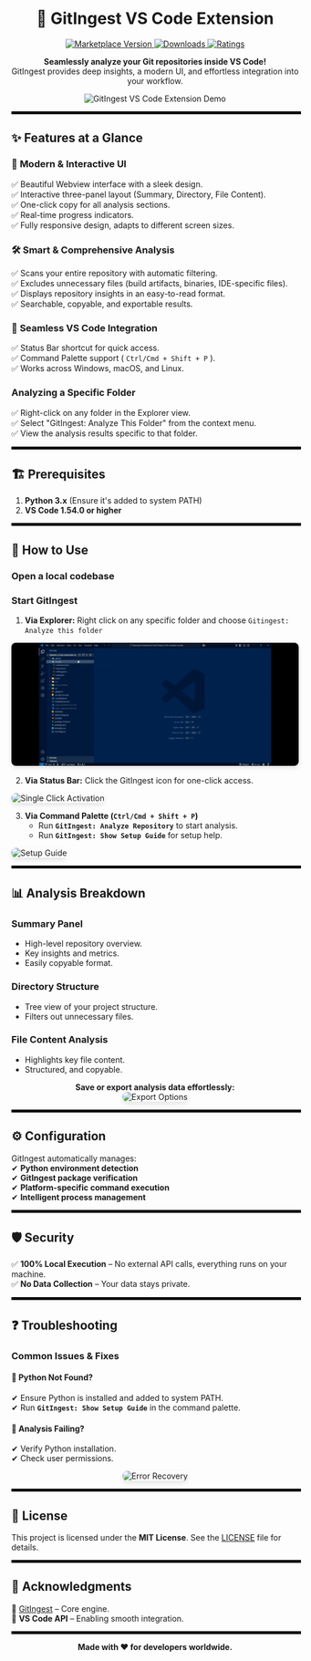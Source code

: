 <h1 align="center">🚀 GitIngest VS Code Extension</h1>  

<p align="center">
  <a href="https://marketplace.visualstudio.com/items?itemName=iamshreydxv.gitingest">
    <img src="https://img.shields.io/visual-studio-marketplace/v/iamshreydxv.gitingest" alt="Marketplace Version"/>
  </a>
  <a href="https://img.shields.io/visual-studio-marketplace/d/iamshreydxv.gitingest?cacheSeconds=3600">
    <img src="https://img.shields.io/visual-studio-marketplace/d/iamshreydxv.gitingest?cacheSeconds=3600" alt="Downloads"/>
  </a>
  <a href="https://marketplace.visualstudio.com/items?itemName=iamshreydxv.gitingest">
    <img src="https://img.shields.io/visual-studio-marketplace/r/iamshreydxv.gitingest" alt="Ratings"/>
  </a>
</p>

<p align="center">
  <strong>Seamlessly analyze your Git repositories inside VS Code!</strong>  
  <br>GitIngest provides deep insights, a modern UI, and effortless integration into your workflow.
</p>

<p align="center">
  <img src="./assets/MainFunctioning.gif" alt="GitIngest VS Code Extension Demo">
</p>

<hr style="border: 2px solid black; width: 100%;" />

## ✨ Features at a Glance  

### 🎯 **Modern & Interactive UI**  

✅ Beautiful Webview interface with a sleek design.  
✅ Interactive three-panel layout (Summary, Directory, File Content).  
✅ One-click copy for all analysis sections.  
✅ Real-time progress indicators.  
✅ Fully responsive design, adapts to different screen sizes.  

### 🛠 **Smart & Comprehensive Analysis**  

✅ Scans your entire repository with automatic filtering.  
✅ Excludes unnecessary files (build artifacts, binaries, IDE-specific files).  
✅ Displays repository insights in an easy-to-read format.  
✅ Searchable, copyable, and exportable results.  

### 🔄 **Seamless VS Code Integration**  

✅ Status Bar shortcut for quick access.  
✅ Command Palette support ( `Ctrl/Cmd + Shift + P` ).  
✅ Works across Windows, macOS, and Linux.  

### Analyzing a Specific Folder

✅ Right-click on any folder in the Explorer view.  
✅ Select "GitIngest: Analyze This Folder" from the context menu.  
✅ View the analysis results specific to that folder.

<hr style="border: 2px solid black; width: 100%;" />

## 🏗️ Prerequisites    

1. **Python 3.x** (Ensure it's added to system PATH)  
2. **VS Code 1.54.0 or higher**  

<hr style="border: 2px solid black; width: 100%;" />

## 🚀 How to Use

### Open a local codebase 

### Start GitIngest  

1. **Via Explorer:** Right click on any specific folder and choose `Gitingest: Analyze this folder`

<img src="./assets/Context-Menu.gif" alt="Context Click Activation" style="border-radius: 8px; box-shadow: 0 4px 8px rgba(0, 0, 0, 0.1); "><br>

2. **Via Status Bar:** Click the GitIngest icon for one-click access. 

<img src="./assets/SingleClickOn.gif" alt="Single Click Activation" style="border-radius: 8px; box-shadow: 0 4px 8px rgba(0, 0, 0, 0.1); "><br>

3. **Via Command Palette (`Ctrl/Cmd + Shift + P`)**  
   + Run **`GitIngest: Analyze Repository`** to start analysis.  
   + Run **`GitIngest: Show Setup Guide`** for setup help.  

<img src="./assets/SetupGuide.gif" alt="Setup Guide" style="border-radius: 8px; box-shadow: 0 4px 8px rgba(0, 0, 0, 0.1); ">  

<hr style="border: 2px solid black; width: 100%;" />

## 📊 Analysis Breakdown  

### **Summary Panel**  

* High-level repository overview.  
* Key insights and metrics.  
* Easily copyable format.  

### **Directory Structure**  

* Tree view of your project structure.  
* Filters out unnecessary files.  

### **File Content Analysis**  

* Highlights key file content.  
* Structured, and copyable.  

<p align="center">
  <strong>Save or export analysis data effortlessly:</strong><br>
  <img src="./assets/MultipleOptions.webp" alt="Export Options" style="border-radius: 8px; box-shadow: 0 4px 8px rgba(0, 0, 0, 0.1); ">
</p>

<hr style="border: 2px solid black; width: 100%;" />

## ⚙️ Configuration  

GitIngest automatically manages:  
✔ **Python environment detection**  
✔ **GitIngest package verification**  
✔ **Platform-specific command execution**  
✔ **Intelligent process management**  

<hr style="border: 2px solid black; width: 100%;" />

## 🛡️ Security  

✅ **100% Local Execution** – No external API calls, everything runs on your machine.  
✅ **No Data Collection** – Your data stays private.  

<hr style="border: 2px solid black; width: 100%;" />

## ❓ Troubleshooting  

### **Common Issues & Fixes**  

#### 🚧 **Python Not Found?**  

✔ Ensure Python is installed and added to system PATH.  
✔ Run **`GitIngest: Show Setup Guide`** in the command palette.    

#### 🚧 **Analysis Failing?**  
 
✔ Verify Python installation.  
✔ Check user permissions.  

<p align="center">
  <img src="./assets/ErrorRecovery.gif" alt="Error Recovery" style="border-radius: 8px; box-shadow: 0 4px 8px rgba(0, 0, 0, 0.1); ">
</p>

<hr style="border: 2px solid black; width: 100%;" />

## 📜 License  

This project is licensed under the **MIT License**. See the [LICENSE](LICENSE) file for details.  

<hr style="border: 2px solid black; width: 100%;" />

## 🙌 Acknowledgments  

💙 [GitIngest](https://github.com/cyclotruc/gitingest) – Core engine.  
💙 **VS Code API** – Enabling smooth integration.  

<hr style="border: 2px solid black; width: 100%;" />

<p align="center">
  <strong>Made with ❤️ for developers worldwide.</strong>
</p>
